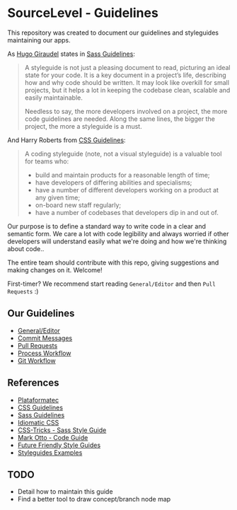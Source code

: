 SourceLevel - Guidelines
======================

This repository was created to document our guidelines and styleguides maintaining our apps.

As [Hugo Giraudel](http://hugogiraudel.com/) states in [Sass Guidelines](https://sass-guidelin.es/#introduction):

> A styleguide is not just a pleasing document to read, picturing an ideal state for your code. It is a key document in a project’s life, describing how and why code should be written. It may look like overkill for small projects, but it helps a lot in keeping the codebase clean, scalable and easily maintainable.
>
> Needless to say, the more developers involved on a project, the more code guidelines are needed. Along the same lines, the bigger the project, the more a styleguide is a must.

And Harry Roberts from [CSS Guidelines](http://cssguidelin.es/#the-importance-of-a-styleguide):

> A coding styleguide (note, not a visual styleguide) is a valuable tool for teams who:
> * build and maintain products for a reasonable length of time;
> * have developers of differing abilities and specialisms;
> * have a number of different developers working on a product at any given time;
> * on-board new staff regularly;
> * have a number of codebases that developers dip in and out of.

Our purpose is to define a standard way to write code in a clear and semantic form. We care a lot with code legibility and always worried if other developers will understand easily what we're doing and how we're thinking about code..

The entire team should contribute with this repo, giving suggestions and making changes on it. Welcome!

First-timer? We recommend start reading `General/Editor` and then `Pull Requests` :)

## Our Guidelines

  * [General/Editor](https://github.com/sourcelevel/guidelines/blob/master/resources/general.md)
  * [Commit Messages](https://github.com/sourcelevel/guidelines/blob/master/resources/commit_messages.md)
  * [Pull Requests](https://github.com/sourcelevel/guidelines/blob/master/resources/pull_requests.md)
  * [Process Workflow](https://github.com/sourcelevel/guidelines/blob/master/resources/process_workflow.md)
  * [Git Workflow](https://github.com/sourcelevel/guidelines/blob/master/resources/git_workflow.md)

## References

  * [Plataformatec](http://guidelines.plataformatec.com.br/)
  * [CSS Guidelines](http://cssguidelin.es/)
  * [Sass Guidelines](https://sass-guidelin.es)
  * [Idiomatic CSS](https://github.com/necolas/idiomatic-css)
  * [CSS-Tricks - Sass Style Guide](https://css-tricks.com/sass-style-guide/)
  * [Mark Otto - Code Guide](https://github.com/mdo/code-guide)
  * [Future Friendly Style Guides](https://speakerdeck.com/lukebrooker/future-friendly-style-guides)
  * [Styleguides Examples](http://styleguides.io/examples)

## TODO

* Detail how to maintain this guide
* Find a better tool to draw concept/branch node map
